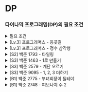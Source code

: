 # DP

### 다이나믹 프로그래밍(DP)의 필요 조건

<details>
    <summary>필요 조건</summary>

#### 1) 큰 문제가 작은 문제로 나누어진다

#### 2) ★ 작은 문제의 정답이 큰 문제에서도 동일하다

</details>

<details>
    <summary>[Lv.3] 프로그래머스 - 등굣길</summary>

```js
function solution(m, n, puddles) {
  const memo = Array.from({ length: n + 1 }, () => Array(m + 1).fill(0));

  puddles.forEach(([x, y]) => (memo[y][x] = -1));

  memo[1][1] = 1;

  for (let i = 1; i <= n; i++) {
    for (let j = 1; j <= m; j++) {
      if (memo[i][j] === -1) continue;
      if (memo[i][j - 1] !== -1) memo[i][j] += memo[i][j - 1] % 1000000007;
      if (memo[i - 1][j] !== -1) memo[i][j] += memo[i - 1][j] % 1000000007;
    }
  }

  return memo[n][m] % 1000000007;
}
```

</details>

<details>
    <summary>[Lv.3] 프로그래머스 - 정수 삼각형</summary>

```js
function solution(triangle) {
  const memo = [...triangle];

  for (let i = memo.length - 2; 0 <= i; i--) {
    for (let j = 0; j < memo[i].length; j++) {
      memo[i][j] += Math.max(memo[i + 1][j], memo[i + 1][j + 1]);
    }
  }

  return memo[0][0];
}
```

</details>

<details>
    <summary>[S2] 백준 1793 - 타일링</summary>

```js
const fs = require('fs');
const input = fs.readFileSync('/dev/stdin').toString().trim().split('\n');
const ns = input.map(Number);
const memo = [];
let result = '';

memo.push(1);
memo.push(1);
memo.push(3);

for (const n of ns) {
  if (memo[n] === undefined) {
    for (let i = memo.length; i <= n; i++) {
      memo.push(BigInt(memo[i - 1]) + BigInt(memo[i - 2]) * 2n);
    }
  }

  result += memo[n].toString() + '\n';
}

console.log(result.trimEnd());
```

</details>

<details>
    <summary>[S3] 백준 1463 - 1로 만들기</summary>

```js
const fs = require('fs');
const input = fs.readFileSync('/dev/stdin').toString().trim();
const memo = [0, 0];

const recursion = n => {
  if (memo[n] !== undefined) return memo[n];

  if (n % 6 === 0) memo[n] = Math.min(recursion(n / 3), recursion(n / 2)) + 1;
  else if (n % 3 === 0)
    memo[n] = Math.min(recursion(n / 3), recursion(n - 1)) + 1;
  else if (n % 2 === 0)
    memo[n] = Math.min(recursion(n / 2), recursion(n - 1)) + 1;
  else memo[n] = recursion(n - 1) + 1;

  return memo[n];
};

console.log(recursion(Number(input)));
```

</details>

<details>
    <summary>[S3] 백준 2579 - 계단 오르기</summary>

```js
const fs = require('fs');
const input = fs.readFileSync('/dev/stdin').toString().trim().split('\n');
const [stairsCount, ...scores] = input.map(Number);
const result = [scores[0], scores[0] + scores[1]];

result.push(scores[2] + Math.max(scores[0], scores[1]));

for (let i = 3; i < stairsCount; i++) {
  result.push(
    scores[i] + Math.max(result[i - 2], scores[i - 1] + result[i - 3])
  );
}

console.log(result[stairsCount - 1]);
```

</details>

<details>
    <summary>[S3] 백준 9095 - 1, 2, 3 더하기</summary>

```js
const fs = require('fs');
const input = fs.readFileSync('/dev/stdin').toString().trim().split('\n');
const [_, ...nums] = input.map(Number);
const dp = [0, 1, 2, 4];
const result = [];

for (let i = 4; i < 11; i++) {
  dp[i] = dp[i - 1] + dp[i - 2] + dp[i - 3];
}

nums.forEach(n => result.push(dp[n]));

console.log(result.join('\n'));
```

</details>

<details>
    <summary>[B1] 백준 2775 - 부녀회장이 될테야</summary>

```js
const fs = require('fs');
const input = fs.readFileSync('/dev/stdin').toString().trim();
const [T, ...kn] = input.split('\n').map(Number);
const memo = Array.from({ length: 15 }, () => Array(14).fill(0));
const result = [];

for (let i = 0; i < 15; i++) {
  for (let j = 0; j < 14; j++) {
    if (i === 0) {
      memo[i][j] = j + 1;
    } else if (j === 0) {
      memo[i][j] = 1;
    } else {
      memo[i][j] = memo[i - 1][j] + memo[i][j - 1];
    }
  }
}

for (let i = 0; i < T; i++) {
  const k = kn[i * 2];
  const n = kn[i * 2 + 1] - 1;

  result.push(memo[k][n]);
}

console.log(result.join('\n'));
```

</details>

<details>
    <summary>[B1] 백준 2748 - 피보나치 수 2</summary>

```js
const fs = require('fs');
const input = fs.readFileSync('/dev/stdin').toString().trim();
const memo = [0, 1];

const recursion = n => {
  if (memo[n] !== undefined) return memo[n];

  memo[n] = BigInt(recursion(n - 1)) + BigInt(recursion(n - 2));

  return memo[n];
};

console.log(recursion(Number(input)).toString());
```

</details>
